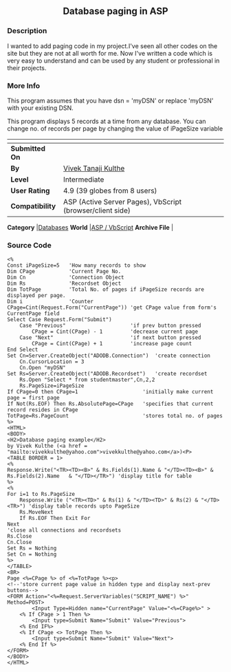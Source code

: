 ﻿<div align="center">

## Database paging in ASP


</div>

### Description

I wanted to add paging code in my project.I've seen all other codes on the site but they are not at all worth for me. Now I've written a code which is very easy to understand and can be used by any student or professional in their projects.
 
### More Info
 
This program assumes that you have dsn = 'myDSN' or replace 'myDSN' with your existing DSN.

This program displays 5 records at a time from any database. You can change no. of records per page by changing the value of iPageSize variable


<span>             |<span>
---                |---
**Submitted On**   |
**By**             |[Vivek Tanaji Kulthe](https://github.com/Planet-Source-Code/PSCIndex/blob/master/ByAuthor/vivek-tanaji-kulthe.md)
**Level**          |Intermediate
**User Rating**    |4.9 (39 globes from 8 users)
**Compatibility**  |ASP \(Active Server Pages\), VbScript \(browser/client side\)

**Category**       |[Databases](https://github.com/Planet-Source-Code/PSCIndex/blob/master/ByCategory/databases__4-5.md)
**World**          |[ASP / VbScript](https://github.com/Planet-Source-Code/PSCIndex/blob/master/ByWorld/asp-vbscript.md)
**Archive File**   |[](https://github.com/Planet-Source-Code/vivek-tanaji-kulthe-database-paging-in-asp__4-8122/archive/master.zip)





### Source Code

```
<%
Const iPageSize=5	'How many records to show
Dim CPage			'Current Page No.
Dim Cn				'Connection Object
Dim Rs				'Recordset Object
Dim TotPage			'Total No. of pages if iPageSize records are displayed per page.
Dim i				'Counter
CPage=Cint(Request.Form("CurrentPage"))	'get CPage value from form's CurrentPage field
Select Case Request.Form("Submit")
	Case "Previous"						'if prev button pressed
		CPage = Cint(CPage) - 1			'decrease current page
	Case "Next"							'if next button pressed
		CPage = Cint(CPage) + 1			'increase page count
End Select
Set	Cn=Server.CreateObject("ADODB.Connection")	'create connection
	Cn.CursorLocation = 3
	Cn.Open "myDSN"
Set	Rs=Server.CreateObject("ADODB.Recordset")	'create recordset
	Rs.Open "Select * from studentmaster",Cn,2,2
	Rs.PageSize=iPageSize
If CPage=0 then CPage=1						'initially make current page = first page
If Not(Rs.EOF) Then Rs.AbsolutePage=CPage	'specifies that current record resides in CPage
TotPage=Rs.PageCount						'stores total no. of pages
%>
<HTML>
<BODY>
<H2>Database paging example</H2>
by Vivek Kulthe (<a href = "mailto:vivekkulthe@yahoo.com">vivekkulthe@yahoo.com</a>)<P>
<TABLE BORDER = 1>
<%
Response.Write("<TR><TD><B>" & Rs.Fields(1).Name & "</TD><TD><B>" & Rs.Fields(2).Name	& "</TD></TR>")	'display title for table
%>
<%
For i=1 to Rs.PageSize
	Response.Write ("<TR><TD>" & Rs(1) & "</TD><TD>" & Rs(2) & "</TD><TR>")	'display table records upto PageSize
	Rs.MoveNext
	If Rs.EOF Then Exit For
Next
'close all connections and recordsets
Rs.Close
Cn.Close
Set Rs = Nothing
Set Cn = Nothing
%>
</TABLE>
<BR>
Page <%=CPage %> of <%=TotPage %><p>
<!--'store current page value in hidden type and display next-prev buttons-->
<FORM Action="<%=Request.ServerVariables("SCRIPT_NAME") %>" Method=POST>
		<Input Type=Hidden name="CurrentPage" Value="<%=CPage%>" >
	<% If CPage > 1 Then %>
		<Input type=Submit Name="Submit" Value="Previous">
	<% End IF%>
	<% If CPage <> TotPage Then %>
		<Input type=Submit Name="Submit" Value="Next">
	<% End If %>
</FORM>
</BODY>
</HTML>
```

